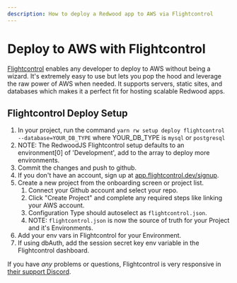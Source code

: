 ```yaml
---
description: How to deploy a Redwood app to AWS via Flightcontrol
---
```


# Deploy to AWS with Flightcontrol

[Flightcontrol](https://www.flightcontrol.dev?ref=redwood) enables any developer to deploy to AWS without being a wizard. It's extremely easy to use but lets you pop the hood and leverage the raw power of AWS when needed. It supports servers, static sites, and databases which makes it a perfect fit for hosting scalable Redwood apps.

## Flightcontrol Deploy Setup

1. In your project, run the command `yarn rw setup deploy flightcontrol --database=YOUR_DB_TYPE` where YOUR_DB_TYPE is `mysql` or `postgresql`
2. NOTE: The RedwoodJS Flightcontrol setup defaults to an environment\[0] of 'Development', add to the array to deploy more environments.
3. Commit the changes and push to github.
4. If you don't have an account, sign up at [app.flightcontrol.dev/signup](https://app.flightcontrol.dev/signup?ref=redwood).
5. Create a new project from the onboarding screen or project list.
    1. Connect your Github account and select your repo.
    2. Click "Create Project" and complete any required steps like linking your AWS account.
    3. Configuration Type should autoselect as `flightcontrol.json`.
    4. NOTE: `flightcontrol.json` is now the source of truth for your Project and it's Environments.
6. Add your env vars in Flightcontrol for your Environment.
7. If using dbAuth, add the session secret key env variable in the Flightcontrol dashboard.

If you have *any* problems or questions, Flightcontrol is very responsive in [their support Discord](https://discord.gg/yY8rSPrD6q).
